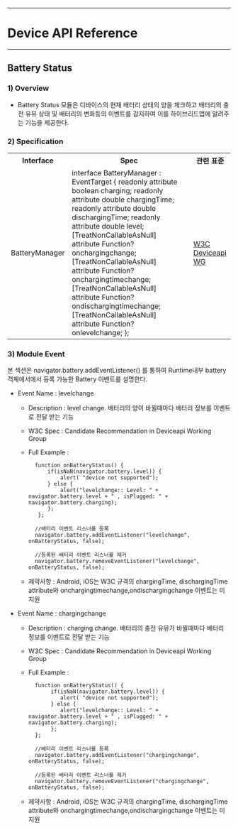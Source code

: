 <!--
{
	"id": 6506 ,
	
	"title": "Battery Status",
	"outline": "Battery Status 모듈은 디바이스의 현재 배터리 상태의 양을 체크하고 배터리의 충전 유뮤 상태 및 배터리의 변화등의 이벤트를 감지하여 이를 하이브리드앱에 알려줄수 있는 기능을 제공한다.",
	
	"tags" : ["runtime"],
	
	"order": [6, 5, 6],
	"thumbnail": "6.1.00.runtime_structure.png"
}
-->

----------

# Device API Reference 

----------

## Battery Status  

### 1) Overview

- Battery Status 모듈은 디바이스의 현재 배터리 상태의 양을 체크하고 배터리의 충전 유뮤 상태 및 배터리의 변화등의 이벤트를 감지하여 이를 하이브리드앱에 알려주는 기능을 제공한다. 

### 2) Specification

<table class="table table-bordered">
	<tr>
		<th class="fixed_table">Interface</th>
		<th class="fixed_table">Spec</th>
		<th>관련 표준</th>
	</tr>
	<tr>
		<td class="fixed_table">BatteryManager</td>
		<td class="fixed_table">interface BatteryManager : EventTarget {
	readonly attribute boolean charging;
	readonly attribute double chargingTime;
	readonly attribute double dischargingTime;
	readonly attribute double level;
	[TreatNonCallableAsNull]
	         attribute Function? onchargingchange;
	[TreatNonCallableAsNull]
	         attribute Function? onchargingtimechange;
	[TreatNonCallableAsNull]
	         attribute Function? ondischargingtimechange;
	[TreatNonCallableAsNull]
	         attribute Function? onlevelchange;
};
		</td>
		<td><a href="http://www.w3.org/TR/2012/CR-battery-status-20120508/">W3C Deviceapi WG</a></td>
	</tr>
</table>
	
### 3) Module Event 

본 섹션은 navigator.battery.addEventListener() 를 통하여 Runtime내부 battery 객체에서에서 등록 가능한 Battery 이벤트를 설명한다.

- Event Name : levelchange 

	- Description : level change. 배터리의 양이 바뀔때마다 배터리 정보를 이벤트로 전달 받는 기능
	- W3C Spec : Candidate Recommendation in Deviceapi Working Group
	- Full Example :

			function onBatteryStatus() {
			 	if(isNaN(navigator.battery.level)) {
			  		alert( "device not supported");
			 	} else {
			  		alert("levelchange:: Level: " + navigator.battery.level + " , isPlugged: " + navigator.battery.charging);
			 	};
			 };
			
			//배터리 이벤트 리스너를 등록   
			navigator.battery.addEventListener("levelchange", onBatteryStatus, false);

			//등록된 배터리 이벤트 리스너를 제거 
			navigator.battery.removeEventListener("levelchange", onBatteryStatus, false);
		
	- 제약사항 : Android, iOS는 W3C 규격의 chargingTime, dischargingTime attribute와 onchargingtimechange,ondischargingchange 이벤트는 미지원

- Event Name : chargingchange 

	- Description : charging change. 배터리의 충전 유뮤가 바뀔때마다 배터리 정보를 이벤트로 전달 받는 기능
	- W3C Spec : Candidate Recommendation in Deviceapi Working Group
	- Full Example :
			
			function onBatteryStatus() {
				 if(isNaN(navigator.battery.level)) {
				  	alert( "device not supported");
				 } else {
				  	alert("levelchange:: Level: " + navigator.battery.level + " , isPlugged: " + navigator.battery.charging);
				 };
			};
			
			//배터리 이벤트 리스너를 등록   
			navigator.battery.addEventListener("chargingchange", onBatteryStatus, false);

			//등록된 배터리 이벤트 리스너를 제거 
			navigator.battery.removeEventListener("chargingchange", onBatteryStatus, false);

	- 제약사항 : Android, iOS는 W3C 규격의 chargingTime, dischargingTime attribute와      onchargingtimechange,ondischargingchange 이벤트는 미지원
